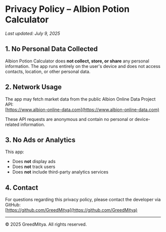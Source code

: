 # Privacy Policy – Albion Potion Calculator

_Last updated: July 9, 2025_

## 1. No Personal Data Collected

Albion Potion Calculator does **not collect, store, or share** any personal information. The app runs entirely on the user's device and does not access contacts, location, or other personal data.

## 2. Network Usage

The app may fetch market data from the public Albion Online Data Project API:  
[https://www.albion-online-data.com](https://www.albion-online-data.com)

These API requests are anonymous and contain no personal or device-related information.

## 3. No Ads or Analytics

This app:
- Does **not** display ads
- Does **not** track users
- Does **not** include third-party analytics services

## 4. Contact

For questions regarding this privacy policy, please contact the developer via GitHub:  
[https://github.com/GreedMitya](https://github.com/GreedMitya)

---

© 2025 GreedMitya. All rights reserved.
